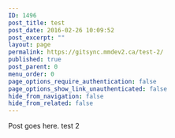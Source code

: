 ```yaml
---
ID: 1496
post_title: test
post_date: 2016-02-26 10:09:52
post_excerpt: ""
layout: page
permalink: https://gitsync.mmdev2.ca/test-2/
published: true
post_parent: 0
menu_order: 0
page_options_require_authentication: false
page_options_show_link_unauthenticated: false
hide_from_navigation: false
hide_from_related: false
---
```

Post goes here. test 2